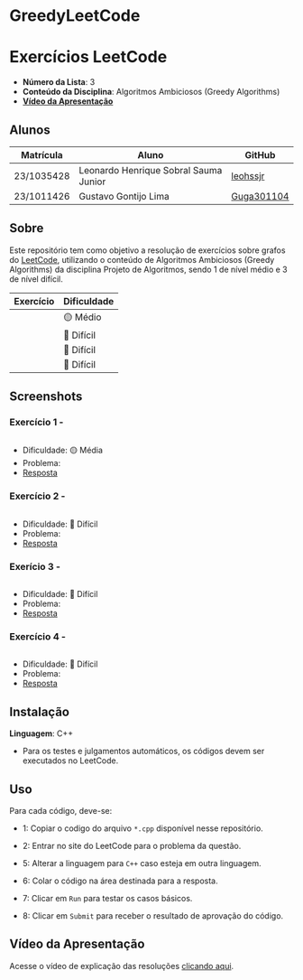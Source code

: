 # GreedyLeetCode
# Exercícios LeetCode

- **Número da Lista**: 3 <br>
- **Conteúdo da Disciplina**: Algoritmos Ambiciosos (Greedy Algorithms) <br>
- [**Vídeo da Apresentação**](https://youtu.be/EKrA-cqyv6Q) <br>

## Alunos
|Matrícula | Aluno |GitHub|
| -- | -- | -- |
| 23/1035428  | Leonardo Henrique Sobral Sauma Junior |[leohssjr](https://github.com/leohssjr)|
| 23/1011426  | Gustavo Gontijo Lima |[Guga301104](https://github.com/guga301104)|

## Sobre 
Este repositório tem como objetivo a resolução de exercícios sobre grafos do [LeetCode](https://leetcode.com/), utilizando o conteúdo de Algoritmos Ambiciosos (Greedy Algorithms) da disciplina Projeto de Algoritmos, sendo 1 de nível médio e 3 de nível difícil.

|Exercício | Dificuldade |
| -- | -- |
|[]()|🟡 Médio|
|[]()|🔴 Difícil|
|[]()|🔴 Difícil|
|[]()|🔴 Difícil|

## Screenshots

### Exercício 1 - []()

![]()
- Dificuldade: 🟡 Média <br>
- Problema: []() <br>
- [Resposta]() <br>

### Exercício 2 - []()

![]()
- Dificuldade: 🔴 Difícil <br>
- Problema: []() <br>
- [Resposta]() <br>

### Exerício 3 - []()

![]()
- Dificuldade: 🔴 Difícil <br>
- Problema: []() <br>
- [Resposta]() <br>

### Exercício 4 - []()

![]()
- Dificuldade: 🔴 Difícil <br>
- Problema: []() <br>
- [Resposta]() <br>

## Instalação 
**Linguagem**: C++
- Para os testes e julgamentos automáticos, os códigos devem ser executados no LeetCode.

## Uso 
Para cada código, deve-se:
- 1: Copiar o codigo do arquivo ```*.cpp``` disponível nesse repositório.
 
- 2: Entrar no site do LeetCode para o problema da questão.

- 5: Alterar a linguagem para ```C++``` caso esteja em outra linguagem.
 
- 6: Colar o código na área destinada para a resposta.
 
- 7: Clicar em ```Run``` para testar os casos básicos.

- 8: Clicar em ```Submit``` para receber o resultado de aprovação do código.
  
## Vídeo da Apresentação
Acesse o vídeo de explicação das resoluções [clicando aqui](https://youtu.be/EKrA-cqyv6Q).